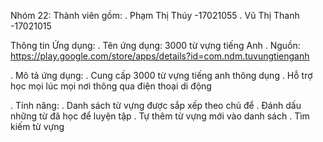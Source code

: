 Nhóm 22:
Thành viên gồm:
. Phạm Thị Thúy -17021055
. Vũ Thị Thanh -17021015

Thông tin Ứng dụng:
. Tên ứng dụng: 3000 từ vựng tiếng Anh
. Nguồn: https://play.google.com/store/apps/details?id=com.ndm.tuvungtienganh

. Mô tả ứng dụng: 
  . Cung cấp 3000 từ vựng tiếng anh thông dụng
  . Hỗ trợ học mọi lúc mọi nơi thông qua điện thoại di động
  
. Tính năng:
  . Danh sách từ vựng được sắp xếp theo chủ để
  . Đánh dấu những từ đã học để luyện tập
  . Tự thêm từ vựng mới vào danh sách
  . Tìm kiếm từ vựng
  
